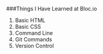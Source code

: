 ###Things I Have Learned at Bloc.io
1. Basic HTML
2. Basic CSS
3. Command Line
4. Git Commands
5. Version Control
